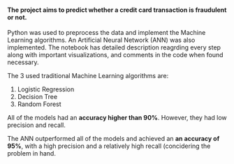 #### The project aims to predict whether a credit card transaction is fraudulent or not.

Python was used to preprocess the data and implement the Machine Learning algorithms. An Artificial Neural Network (ANN) was also implemented. The notebook has detailed description reagrding every step along with important visualizations, and comments in the code when found necessary.

The 3 used traditional Machine Learning algorithms are:
1. Logistic Regression
2. Decision Tree
3. Random Forest

All of the models had an **accuracy higher than 90%**. However, they had low precision and recall.

The ANN outperformed all of the models and achieved an **an accuracy of 95%**, with a high precision and a relatively high recall (concidering the problem in hand.
